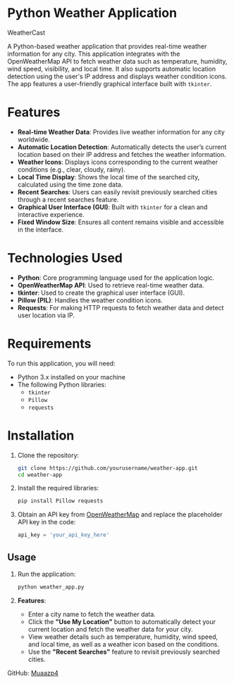 # Python Weather Application

WeatherCast

A Python-based weather application that provides real-time weather information for any city. This application integrates with the OpenWeatherMap API to fetch weather data such as temperature, humidity, wind speed, visibility, and local time. It also supports automatic location detection using the user's IP address and displays weather condition icons. The app features a user-friendly graphical interface built with `tkinter`.

# Features

- **Real-time Weather Data**: Provides live weather information for any city worldwide.
- **Automatic Location Detection**: Automatically detects the user’s current location based on their IP address and fetches the weather information.
- **Weather Icons**: Displays icons corresponding to the current weather conditions (e.g., clear, cloudy, rainy).
- **Local Time Display**: Shows the local time of the searched city, calculated using the time zone data.
- **Recent Searches**: Users can easily revisit previously searched cities through a recent searches feature.
- **Graphical User Interface (GUI)**: Built with `tkinter` for a clean and interactive experience.
- **Fixed Window Size**: Ensures all content remains visible and accessible in the interface.

# Technologies Used

- **Python**: Core programming language used for the application logic.
- **OpenWeatherMap API**: Used to retrieve real-time weather data.
- **tkinter**: Used to create the graphical user interface (GUI).
- **Pillow (PIL)**: Handles the weather condition icons.
- **Requests**: For making HTTP requests to fetch weather data and detect user location via IP.

# Requirements

To run this application, you will need:

- Python 3.x installed on your machine
- The following Python libraries:
  - `tkinter`
  - `Pillow`
  - `requests`

# Installation

1. Clone the repository:
    ```bash
    git clone https://github.com/yourusername/weather-app.git
    cd weather-app
    ```

2. Install the required libraries:
    ```bash
    pip install Pillow requests
    ```

3. Obtain an API key from [OpenWeatherMap](https://home.openweathermap.org/users/sign_up) and replace the placeholder API key in the code:
    ```python
    api_key = 'your_api_key_here'
    ```

## Usage

1. Run the application:
    ```bash
    python weather_app.py
    ```

2. **Features**:
   - Enter a city name to fetch the weather data.
   - Click the **"Use My Location"** button to automatically detect your current location and fetch the weather data for your city.
   - View weather details such as temperature, humidity, wind speed, and local time, as well as a weather icon based on the conditions.
   - Use the **"Recent Searches"** feature to revisit previously searched cities.


 GitHub: [Muaazp4](https://github.com/muaazp4)

 

